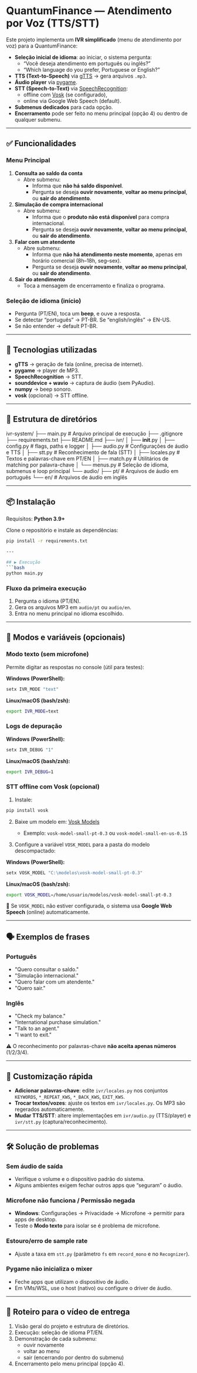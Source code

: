 # QuantumFinance — Atendimento por Voz (TTS/STT)

Este projeto implementa um **IVR simplificado** (menu de atendimento por voz) para a QuantumFinance:

- **Seleção inicial de idioma**: ao iniciar, o sistema pergunta:
  - “Você deseja atendimento em português ou inglês?”
  - “Which language do you prefer, Portuguese or English?”
- **TTS (Text-to-Speech)** via [gTTS](https://pypi.org/project/gTTS/) → gera arquivos `.mp3`.
- **Áudio player** via [pygame](https://pypi.org/project/pygame/).
- **STT (Speech-to-Text)** via [SpeechRecognition](https://pypi.org/project/SpeechRecognition/):  
  - offline com [Vosk](https://alphacephei.com/vosk/models) (se configurado),  
  - online via Google Web Speech (default).
- **Submenus dedicados** para cada opção.  
- **Encerramento** pode ser feito no menu principal (opção 4) ou dentro de qualquer submenu.

---

## ✅ Funcionalidades
### Menu Principal
1. **Consulta ao saldo da conta**  
   - Abre submenu:  
     - Informa que **não há saldo disponível**.  
     - Pergunta se deseja **ouvir novamente**, **voltar ao menu principal**, ou **sair do atendimento**.
2. **Simulação de compra internacional**  
   - Abre submenu:  
     - Informa que o **produto não está disponível** para compra internacional.  
     - Pergunta se deseja **ouvir novamente**, **voltar ao menu principal**, ou **sair do atendimento**.
3. **Falar com um atendente**  
   - Abre submenu:  
     - Informa que **não há atendimento neste momento**, apenas em horário comercial (8h–18h, seg–sex).  
     - Pergunta se deseja **ouvir novamente**, **voltar ao menu principal**, ou **sair do atendimento**.
4. **Sair do atendimento**  
   - Toca a mensagem de encerramento e finaliza o programa.

### Seleção de idioma (início)
- Pergunta (PT/EN), toca um **beep**, e ouve a resposta.
- Se detectar “português” → PT-BR. Se “english/inglês” → EN-US.
- Se não entender → default PT-BR.

---

## 🔧 Tecnologias utilizadas
- **gTTS** → geração de fala (online, precisa de internet).  
- **pygame** → player de MP3.  
- **SpeechRecognition** → STT.  
- **sounddevice + wavio** → captura de áudio (sem PyAudio).  
- **numpy** → beep sonoro.  
- **vosk** (opcional) → STT offline.  

---

## 📁 Estrutura de diretórios

ivr-system/
├── main.py          # Arquivo principal de execução
├── .gitignore
├── requirements.txt
├── README.md
├── ivr/
│   ├── __init__.py
│   ├── config.py    # flags, paths e logger
│   ├── audio.py     # Configurações de áudio e TTS
│   ├── stt.py       # Reconhecimento de fala (STT)
│   ├── locales.py   # Textos e palavras-chave em PT/EN
│   ├── match.py     # Utilitários de matching por palavra-chave
│   └── menus.py     # Seleção de idioma, submenus e loop principal
└── audio/
    ├── pt/          # Arquivos de áudio em português
    └── en/          # Arquivos de áudio em inglês

---

## 📦 Instalação
Requisitos: **Python 3.9+**

Clone o repositório e instale as dependências:
```bash
pip install -r requirements.txt

---

## ▶️ Execução
```bash
python main.py
```

### Fluxo da primeira execução
1. Pergunta o idioma (PT/EN).
2. Gera os arquivos MP3 em `audio/pt` ou `audio/en`.
3. Entra no menu principal no idioma escolhido.

---

## 🔧 Modos e variáveis (opcionais)

### Modo texto (sem microfone)
Permite digitar as respostas no console (útil para testes):

**Windows (PowerShell):**
```powershell
setx IVR_MODE "text"
```

**Linux/macOS (bash/zsh):**
```bash
export IVR_MODE=text
```

### Logs de depuração
**Windows (PowerShell):**
```powershell
setx IVR_DEBUG "1"
```

**Linux/macOS (bash/zsh):**
```bash
export IVR_DEBUG=1
```

### STT offline com Vosk (opcional)
1. Instale:
```bash
pip install vosk
```

2. Baixe um modelo em: [Vosk Models](https://alphacephei.com/vosk/models)
   - Exemplo: `vosk-model-small-pt-0.3` ou `vosk-model-small-en-us-0.15`

3. Configure a variável `VOSK_MODEL` para a pasta do modelo descompactado:

**Windows (PowerShell):**
```powershell
setx VOSK_MODEL "C:\modelos\vosk-model-small-pt-0.3"
```

**Linux/macOS (bash/zsh):**
```bash
export VOSK_MODEL=/home/usuario/modelos/vosk-model-small-pt-0.3
```

📌 Se `VOSK_MODEL` não estiver configurada, o sistema usa **Google Web Speech** (online) automaticamente.

---

## 🗣️ Exemplos de frases

### Português
- "Quero consultar o saldo."
- "Simulação internacional."
- "Quero falar com um atendente."
- "Quero sair."

### Inglês
- "Check my balance."
- "International purchase simulation."
- "Talk to an agent."
- "I want to exit."

⚠️ O reconhecimento por palavras-chave **não aceita apenas números** (1/2/3/4).

---

## 🧩 Customização rápida
- **Adicionar palavras-chave**: edite `ivr/locales.py` nos conjuntos `KEYWORDS`, `*_REPEAT_KWS`, `*_BACK_KWS`, `EXIT_KWS`.
- **Trocar textos/vozes**: ajuste os textos em `ivr/locales.py`. Os MP3 são regerados automaticamente.
- **Mudar TTS/STT**: altere implementações em `ivr/audio.py` (TTS/player) e `ivr/stt.py` (captura/reconhecimento).

---

## 🛠️ Solução de problemas

### Sem áudio de saída
- Verifique o volume e o dispositivo padrão do sistema.
- Alguns ambientes exigem fechar outros apps que “seguram” o áudio.

### Microfone não funciona / Permissão negada
- **Windows**: Configurações → Privacidade → Microfone → permitir para apps de desktop.
- Teste o **Modo texto** para isolar se é problema de microfone.

### Estouro/erro de sample rate
- Ajuste a taxa em `stt.py` (parâmetro `fs` em `record_mono` e no `Recognizer`).

### Pygame não inicializa o mixer
- Feche apps que utilizam o dispositivo de áudio.
- Em VMs/WSL, use o host (nativo) ou configure o driver de áudio.

---

## 🎥 Roteiro para o vídeo de entrega
1. Visão geral do projeto e estrutura de diretórios.
2. Execução: seleção de idioma PT/EN.
3. Demonstração de cada submenu:
   - ouvir novamente
   - voltar ao menu
   - sair (encerrando por dentro do submenu)
4. Encerramento pelo menu principal (opção 4).
